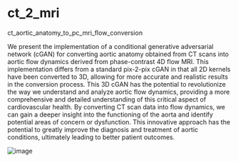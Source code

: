 # ct_2_mri
ct_aortic_anatomy_to_pc_mri_flow_conversion


We present the implementation of a conditional generative adversarial network (cGAN) for converting aortic anatomy obtained from CT scans into aortic flow dynamics derived from phase-contrast 4D flow MRI. This implementation differs from a standard pix-2-pix cGAN in that all 2D kernels have been converted to 3D, allowing for more accurate and realistic results in the conversion process. This 3D cGAN has the potential to revolutionize the way we understand and analyze aortic flow dynamics, providing a more comprehensive and detailed understanding of this critical aspect of cardiovascular health. By converting CT scan data into flow dynamics, we can gain a deeper insight into the functioning of the aorta and identify potential areas of concern or dysfunction. This innovative approach has the potential to greatly improve the diagnosis and treatment of aortic conditions, ultimately leading to better patient outcomes.

![image](https://user-images.githubusercontent.com/120429971/217630571-5fe871b8-97c3-4ce8-815f-96f7c5fd4b94.png)
